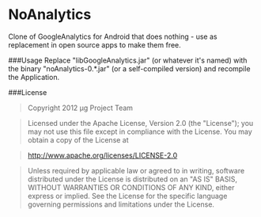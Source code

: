 NoAnalytics
===========

Clone of GoogleAnalytics for Android that does nothing - use as replacement in open source apps to make them free.

###Usage
Replace "libGoogleAnalytics.jar" (or whatever it's named) with the binary "noAnalytics-0.*.jar" (or a self-compiled version) and recompile the Application.

###License
> Copyright 2012 μg Project Team

> Licensed under the Apache License, Version 2.0 (the "License");
> you may not use this file except in compliance with the License.
> You may obtain a copy of the License at

> http://www.apache.org/licenses/LICENSE-2.0

> Unless required by applicable law or agreed to in writing, software 
> distributed under the License is distributed on an "AS IS" BASIS,
> WITHOUT WARRANTIES OR CONDITIONS OF ANY KIND, either express or implied.
> See the License for the specific language governing permissions and
> limitations under the License.
